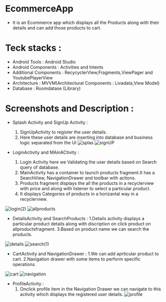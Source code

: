 # EcommerceApp
 * It is an Ecommerce app which displays all the Products along with their details and can add those products to cart.
 
 # Teck stacks :
   
   * Android Tools : Android Studio
   * Android Components : Activities and Intents
   * Additional Components : RecycyclerView,Fragments,ViewPager and YoutubePlayerView
   * Architecture : MVVM(Architectural Components : Livadata,View Model)
   * Database : Roomdatase (Library)
# Screenshots and Description :

* Splash Activity and SignUp Activity : 
  1. SignUpActivity to register the user details. 
  2. Here these user details are inserting into database and business logic separated from the UI
![splas](https://user-images.githubusercontent.com/68853216/109377770-81807e80-78f3-11eb-9a9d-4191fed15f23.png)
![signUP](https://user-images.githubusercontent.com/68853216/109376650-1da68780-78ec-11eb-98db-50c0a3a1321e.png)

* LoginActivity and MAinACtivity :
   1. Login Activity here we Validating the user details based on Search query of database.
   2. MainActivity has a container to launch products fragment.It has a SearchView,
      NavigationDrawer and toolbar with actions.
   3. Products fragment displays the all the products in a recyclerview with price and along with
       listener to select a particular product.
   4. It displays Categories of products in a horizantal way in a recyclerview.

 ![login(2)](https://user-images.githubusercontent.com/68853216/109376700-52b2da00-78ec-11eb-9b8f-698204f6e003.png)
 ![allproducts](https://user-images.githubusercontent.com/68853216/109376708-6a8a5e00-78ec-11eb-963b-0292485428e2.png)

* DetailsActivity and SearchProducts :
  1.Details activity displays a particular product details along with 
    discription on click product on allproductsfragment.
  3.Based on product name we can search the products.

 ![details](https://user-images.githubusercontent.com/68853216/109376819-17fd7180-78ed-11eb-96a1-e7bb5e191fa4.png)
 ![search(1)](https://user-images.githubusercontent.com/68853216/109376894-804c5300-78ed-11eb-9c0a-c71277027f61.png)

* CartActivity and NavigationDrawer :
  1.We can add aprticular product to cart. 
  2.Navigation drawer with some items to perform specific operations.

![cart](https://user-images.githubusercontent.com/68853216/109376829-2ba8d800-78ed-11eb-91af-e3a35061cc41.png)
![navigation](https://user-images.githubusercontent.com/68853216/109376719-8130b500-78ec-11eb-9c48-489160a098c7.png)

* ProfileActivity :
  1. Onclick profile item in the Navigation Drawer we can navigate to this activity which displays 
     the registered user details.
 ![profile](https://user-images.githubusercontent.com/68853216/109376723-9279c180-78ec-11eb-837a-219ae7098745.png)
